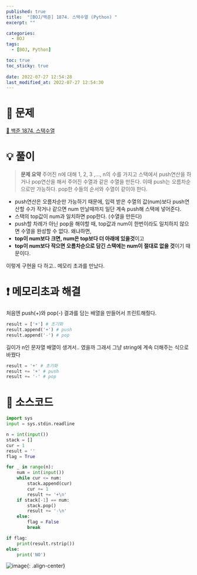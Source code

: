 ```yaml
---
published: true
title:  "[BOJ/백준] 1874. 스택수열 (Python) "
excerpt: ""

categories:
  - BOJ
tags:
  - [BOJ, Python]

toc: true
toc_sticky: true
 
date: 2022-07-27 12:54:28
last_modified_at: 2022-07-27 12:54:30
---
```

# 🔎 문제
[🔗 백준 1874. 스택수열](https://www.acmicpc.net/problem/1874)

# 💡 풀이

> **문제 요약**
> 주어진 n에 대해 1, 2, 3 ,..., n의 수를 가지고 스택에서 push연산을 하거나 pop연산을 해서 주어진 수열과 같은 수열을 만든다. 이때 push는 오름차순으로만 가능하다. pop한 수들의 순서와 수열이 같이야 한다.

- push연산은 오름차순만 가능하기 때문에, 입력 받은 수열의 값(num)보다 push연산할 수가 작거나 같으면 num 만날때까지 일단 계속 push해 스택에 넣어준다.
-  스택의 top값이 num과 일치하면 pop한다. (수열을 만든다)
-  push할 차례가 아닌 pop을 해야할 때, top값과 num이 한번이라도 일치하지 않으면 수열을 완성할 수 없다. 왜냐하면, 
  - **top이 num보다 크면, num은 top보다 더 아래에 있을것**이고
  - **top이 num보다 작으면 오름차순으로 담긴 스택에는 num이 절대로 없을 것**이기 때문이다.

이렇게 구현을 다 하고.. 메모리 초과를 만났다.

# ❗ 메모리초과 해결

처음엔 push(+)와 pop(-) 결과를 담는 배열을 만들어서 프린트해줬다.

```python
result = ['+'] # 초기화
result.append('+') # push
result.append('-') # pop
```

길이가 n인 문자열 배열이 생겨서.. 였을까 그래서 그냥 string에 계속 더해주는 식으로 바꿨다

```python
result = '+' # 초기화
result += '+' # push
result += '-' # pop
```

# 📃 소스코드
```python
import sys
input = sys.stdin.readline

n = int(input())
stack = []
cur = 1
result = ''
flag = True

for _ in range(n):
    num = int(input())
    while cur <= num:
        stack.append(cur)
        cur += 1
        result += '+\n'
    if stack[-1] == num:
        stack.pop()
        result += '-\n'
    else:
        flag = False
        break

if flag:
    print(result.rstrip())
else:
    print('NO')
```

![image](https://user-images.githubusercontent.com/67352902/181163655-723ec54b-ba0e-4f20-94e0-7f5cf9b09c40.png){: .align-center}
<br>